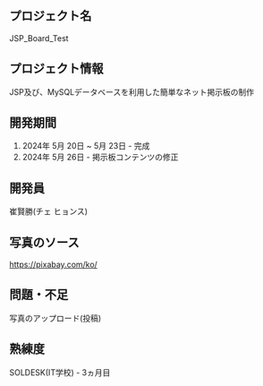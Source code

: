 ## プロジェクト名
JSP_Board_Test


## プロジェクト情報
JSP及び、MySQLデータベースを利用した簡単なネット掲示板の制作


## 開発期間
1. 2024年 5月 20日 ~ 5月 23日 - 完成
2. 2024年 5月 26日 - 掲示板コンテンツの修正

     
## 開発員
崔賢勝(チェ ヒョンス)


##  写真のソース
<https://pixabay.com/ko/>


## 問題・不足
写真のアップロード(投稿)


## 熟練度
SOLDESK(IT学校) - 3ヵ月目
